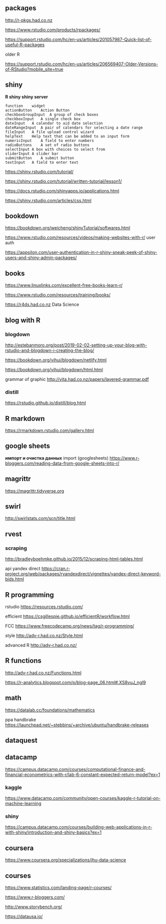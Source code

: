 
## packages

http://r-pkgs.had.co.nz

https://www.rstudio.com/products/rpackages/

https://support.rstudio.com/hc/en-us/articles/201057987-Quick-list-of-useful-R-packages

older R

https://support.rstudio.com/hc/en-us/articles/206569407-Older-Versions-of-RStudio?mobile_site=true

## shiny

**R shiny shiny server**

```
function	widget
actionButton	Action Button
checkboxGroupInput	A group of check boxes
checkboxInput	A single check box
dateInput	A calendar to aid date selection
dateRangeInput	A pair of calendars for selecting a date range
fileInput	A file upload control wizard
helpText	Help text that can be added to an input form
numericInput	A field to enter numbers
radioButtons	A set of radio buttons
selectInput	A box with choices to select from
sliderInput	A slider bar
submitButton	A submit button
textInput	A field to enter text
```

https://shiny.rstudio.com/tutorial/

https://shiny.rstudio.com/tutorial/written-tutorial/lesson1/

https://docs.rstudio.com/shinyapps.io/applications.html

https://shiny.rstudio.com/articles/css.html

## bookdown

https://bookdown.org/weicheng/shinyTutorial/softwares.html

https://www.rstudio.com/resources/videos/making-websites-with-r/
user auth

https://appsilon.com/user-authentication-in-r-shiny-sneak-peek-of-shiny-users-and-shiny-admin-packages/


## books

https://www.linuxlinks.com/excellent-free-books-learn-r/

https://www.rstudio.com/resources/training/books/

https://r4ds.had.co.nz Data Science


## blog with R

### blogdown

http://estebanmoro.org/post/2019-02-02-setting-up-your-blog-with-rstudio-and-blogdown-i-creating-the-blog/

https://bookdown.org/yihui/blogdown/netlify.html

https://bookdown.org/yihui/blogdown/html.html

grammar of graphic
http://vita.had.co.nz/papers/layered-grammar.pdf

### distill

https://rstudio.github.io/distill/blog.html

## R markdown

https://rmarkdown.rstudio.com/gallery.html

## google sheets

**импорт и очистка данных** import (googlesheets)
https://www.r-bloggers.com/reading-data-from-google-sheets-into-r/

## magrittr

https://magrittr.tidyverse.org


## swirl

http://swirlstats.com/scn/title.html

## rvest
### scraping
http://bradleyboehmke.github.io/2015/12/scraping-html-tables.html

api yandex direct
https://cran.r-project.org/web/packages/ryandexdirect/vignettes/yandex-direct-keyword-bids.html

## R programming
rstudio
https://resources.rstudio.com/

efficient
https://csgillespie.github.io/efficientR/workflow.html

FCC
https://www.freecodecamp.org/news/tag/r-programming/

style
http://adv-r.had.co.nz/Style.html

advanced R
http://adv-r.had.co.nz/

## R functions
http://adv-r.had.co.nz/Functions.html

https://r-analytics.blogspot.com/p/blog-page_06.html#.XS8vuJ_ngl9

## math
https://datalab.cc/foundations/mathematics

ppa handbrake
https://launchpad.net/~stebbins/+archive/ubuntu/handbrake-releases

## dataquest

## datacamp
https://campus.datacamp.com/courses/computational-finance-and-financial-econometrics-with-r/lab-6-constant-expected-return-model?ex=1

### kaggle

https://www.datacamp.com/community/open-courses/kaggle-r-tutorial-on-machine-learning

### shiny
https://campus.datacamp.com/courses/building-web-applications-in-r-with-shiny/introduction-and-shiny-basics?ex=1

## coursera
https://www.coursera.org/specializations/jhu-data-science

## courses
https://www.statistics.com/landing-page/r-courses/

https://www.r-bloggers.com/

http://www.storybench.org/

https://datausa.io/
